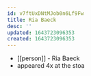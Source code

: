 ```yaml
---
id: v7ftUxDNtMJob0n6Lf9Fw
title: Ria Baeck
desc: ''
updated: 1643723096353
created: 1643723096353
---
```



- [[person]] - Ria Baeck
- appeared 4x at the stoa
